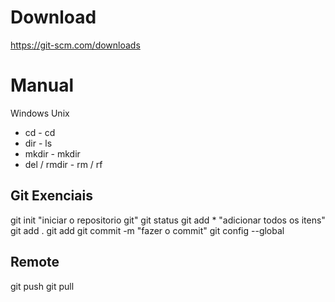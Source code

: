 # Download 

https://git-scm.com/downloads


# Manual

Windows        Unix
- cd                - cd
- dir                - ls
- mkdir            - mkdir
- del / rmdir     - rm / rf

## Git Exenciais ##
git init "iniciar o repositorio git"
git status 
git add * "adicionar todos os itens"
git add .
git add <nome do aquivo>
git commit -m "fazer o commit"
git config --global

## Remote ##
git push
git pull